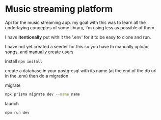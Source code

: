 # Music streaming platform 

Api for the music streaming app. my goal with this was to learn all the underlaying conceptes of some library,
I'm using less as possible of them.

I have **itentionally** put with it the '.env' for it to be easy to clone and run.

I have not yet created a seeder for this so you have to manually upload songs, and manually create users

install 
```npm install```

create a database in your postgresql with its name (at the end of the db url in the .env)
then do a migration

migrate
```bash
npx prisma migrate dev --name name
```

launch
```bash
npm run dev
```
